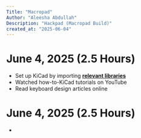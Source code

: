 ```yaml
---
Title: "Macropad"
Author: "Aleesha Abdullah"
Description: "Hackpad (Macropad Build)"
created_at: "2025-06-04"
---
```


# June 4, 2025 (2.5 Hours)
- Set up KiCad by importing **[relevant libraries](https://github.com/1lee181/hackpad/blob/main/PCB/sym-lib-table)**
- Watched how-to-KiCad tutorials on YouTube
- Read keyboard design articles online

# June 4, 2025 (2.5 Hours)
- 

